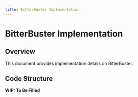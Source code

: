 ```yaml
---
title: BitterBuster Implementation
---
```


# BitterBuster Implementation
## Overview
This document provides implementation details on BitterBuster.

## Code Structure
**WIP: To Be Filled**
